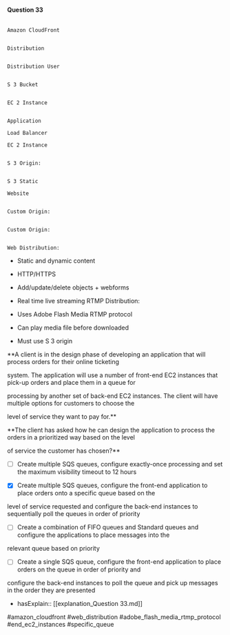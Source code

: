 #### Question  33


```

Amazon CloudFront

```


```

Distribution

```


```

Distribution User

```


```

S 3 Bucket

```


```

EC 2 Instance

```


```

Application

Load Balancer

EC 2 Instance

```


```

S 3 Origin:

```


```

S 3 Static

Website

```


```

Custom Origin:

```


```

Custom Origin:

```


```

Web Distribution:

```


- Static and dynamic content

- HTTP/HTTPS

- Add/update/delete objects + webforms

- Real time live streaming RTMP Distribution:

- Uses Adobe Flash Media RTMP protocol

- Can play media file before downloaded

- Must use S 3 origin


**A client is in the design phase of developing an application that will process orders for their online ticketing

system. The application will use a number of front-end EC2 instances that pick-up orders and place them in a queue for

processing by another set of back-end EC2 instances. The client will have multiple options for customers to choose the

level of service they want to pay for.**


**The client has asked how he can design the application to process the orders in a prioritized way based on the level

of service the customer has chosen?**


- [ ] Create multiple SQS queues, configure exactly-once processing and set the maximum visibility timeout to 12 hours


- [x] Create multiple SQS queues, configure the front-end application to place orders onto a specific queue based on the

level of service requested and configure the back-end instances to sequentially poll the queues in order of priority


- [ ] Create a combination of FIFO queues and Standard queues and configure the applications to place messages into the

relevant queue based on priority


- [ ] Create a single SQS queue, configure the front-end application to place orders on the queue in order of priority and

configure the back-end instances to poll the queue and pick up messages in the order they are presented



- hasExplain:: [[explanation_Question  33.md]]

#amazon_cloudfront #web_distribution #adobe_flash_media_rtmp_protocol #end_ec2_instances #specific_queue 
